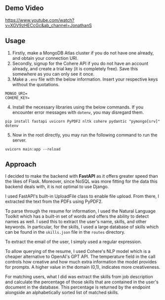 ## Demo Video 
https://www.youtube.com/watch?v=XGV9zHECcGc&ab_channel=JonathanS

## Usage
1. Firstly, make a MongoDB Atlas cluster if you do not have one already, and obtain your connection URI.
2. Secondly, signup for the Cohere API if you do not have an account already, and create a trial key (it is completely free). Save this somewhere as you can only see it once.
3. Make a `.env` file with the below information. Insert your respective keys without the quotations.
```
MONGO_URI=
COHERE_KEY=
```
4. Install the necessary libraries using the below commands. If you encounter error messages with `dotenv`, you may disregard them.
```
pip install fastapi uvicorn PyPDF2 nltk cohere pydantic "pymongo[srv]" dotenv
```

5. Now in the root directly, you may run the following command to run the server.

```
uvicorn main:app --reload
```

## Approach

I decided to make the backend with **FastAPI** as it offers greater speed than the likes of Flask. Moreover, since NoSQL was more fitting for the data this backend deals with, it is not optimal to use Django. 

I used FastAPI's built-in UploadFile class to enable file upload. From there, I extracted the text from the PDFs using PyPDF2. 

To parse through the resume for information, I used the Natural Language Toolkit which has a built-in set of words and offers the ability to detect names as well. I used this to extract the user's name, skills, and other keywords. In particular, for the skills, I used a large database of skills which can be found in the `skills.json` file in the `routes` directory.

To extract the email of the user, I simply used a regular expression.

To allow querying of the resume, I used Cohere's NLP model which is a cheaper alternative to OpenAI's GPT API. The temperature field in the call controls how creative and how much extra information the model provides for prompts. A higher value in the domain (0,1), indicates more creativeness.

For matching users, what I did was extract the skills from job description and calculate the percentage of those skills that are contained in the user's document in the database. This percentage is returned by the endpoint alongside an alphabetically sorted list of matched skills.
